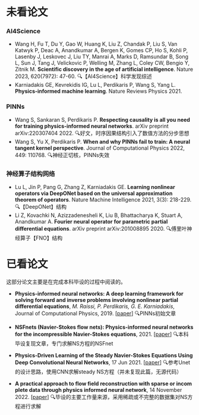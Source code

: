 # 未看论文

### AI4Science

- Wang H, Fu T, Du Y, Gao W, Huang K, Liu Z, Chandak P, Liu S, Van Katwyk P, Deac A, Anandkumar A, Bergen K, Gomes CP, Ho S, Kohli P, Lasenby J, Leskovec J, Liu TY, Manrai A, Marks D, Ramsundar B, Song L, Sun J, Tang J, Velickovic P, Welling M, Zhang L, Coley CW, Bengio Y, Zitnik M. **Scientific discovery in the age of artificial intelligence**. Nature 2023, 620(7972): 47-60. :mag:【AI4Science】科学发现综述
- Karniadakis GE, Kevrekidis IG, Lu L, Perdikaris P, Wang S, Yang L. **Physics-informed machine learning**. Nature Reviews Physics 2021.

### PINNs

- Wang S, Sankaran S, Perdikaris P. **Respecting causality is all you need for training physics-informed neural networks**. arXiv preprint arXiv:220307404 2022. :mag:好文，时序因果结构引入了数值方法的分步思想
- Wang S, Yu X, Perdikaris P. **When and why PINNs fail to train: A neural tangent kernel perspective**. Journal of Computational Physics 2022, 449: 110768. :mag:神经正切核，PINNs失效

### 神经算子结构网络

- Lu L, Jin P, Pang G, Zhang Z, Karniadakis GE. **Learning nonlinear operators via DeepONet based on the universal approximation theorem of operators**. Nature Machine Intelligence 2021, 3(3): 218-229. :mag:【DeepONet】结构
- Li Z, Kovachki N, Azizzadenesheli K, Liu B, Bhattacharya K, Stuart A, Anandkumar A. **Fourier neural operator for parametric partial differential equations**. arXiv preprint arXiv:201008895 2020. :mag:傅里叶神经算子【FNO】结构

# 已看论文

这部分论文主要是在完成本科毕设的过程中阅读的。

- **Physics-informed neural networks: A deep learning framework for solving forward and inverse problems involving nonlinear partial differential equations**, *M. Raissi, P. Perdikaris, G. E. Karniadakis*, Journal of Computational Physics, 2019. [[paper](https://www.sciencedirect.com/science/article/pii/S0021999118307125)] :mag:PINNs初始文章
- **NSFnets (Navier-Stokes flow nets): Physics-informed neural networks for the incompressible Navier-Stokes equations**, 2021. [[paper](https://www.sciencedirect.com/science/article/pii/S0021999120307257)] :mag:本科毕设复现文章，专门求解NS方程的NSFnet
- **Physics-Driven Learning of the Steady Navier-Stokes Equations Using Deep Convolutional Neural Networks**, 17 Jun 2021. [[paper](https://arxiv.org/abs/2106.09301)] :mag:参考Unet的设计思路，使用CNN求解steady NS方程（并未复现此篇，无源代码）

- **A practical approach to flow field reconstruction with sparse or incom plete data through physics informed neural network**, 14 November 2022. [[paper](https://link.springer.com/article/10.1007/s10409-022-22302-x)] :mag:毕设的主要工作量来源，采用稀疏或不完整的数据集对NS方程进行求解
